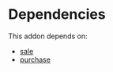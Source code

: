 # Dependencies

This addon depends on:

- [sale](../../../../../oca-ocb-sale/odoo-bringout-oca-ocb-sale)
- [purchase](../../../../odoo-bringout-oca-ocb-purchase)
